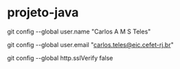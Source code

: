 # projeto-java
git config --global user.name "Carlos A M S Teles"

git config --global user.email "carlos.teles@eic.cefet-rj.br"

git config --global http.sslVerify false
